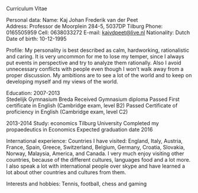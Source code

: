 Curriculum Vitae


Personal data:
Name: Kaj Johan Frederik van der Peet	
Address: Professor de Moorplein 284-5, 5037DP Tilburg
Phone: 0165505959
Cell: 0638033272
E-mail: kajvdpeet@live.nl
Nationality: Dutch
Date of birth: 10-12-1995

Profile:
My personality is best described as calm, hardworking, rationalistic and caring. It is very uncommon for me to lose my temper, since I always put events in perspective and try to analyze them rationally. Also I avoid unnecessary conflicts with people even though I won’t walk away from a proper discussion. My ambitions are to see a lot of the world and to keep on developing myself and my views of the world. 

Education:
2007-2013  
Stedelijk Gymnasium Breda 
Received Gymnasium diploma
Passed First certificate in English (Cambridge exam, level B2)
Passed Certificate of proficiency in English (Cambridge exam, level C2)

2013-2014
Study: economics
Tilburg University
Completed my propaedeutics in Economics
Expected graduation date 2016

International experience:
Countries I have visited: England, Italy, Austria, France, Spain, Greece, Switzerland, Belgium, Germany, Croatia, Slovakia, Norway, Malaysia, America, and Canada.
I very much enjoy visiting other countries, because of the different cultures, languages food and a lot more. I also speak a lot with international people over skype and have learned a lot about other countries and cultures from them.

Interests and hobbies:
Tennis, football, chess and gaming 
